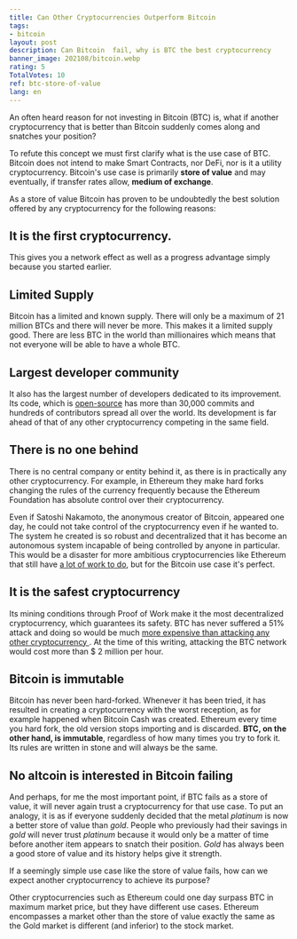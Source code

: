 ```yaml
---
title: Can Other Cryptocurrencies Outperform Bitcoin
tags:
- bitcoin
layout: post
description: Can Bitcoin  fail, why is BTC the best cryptocurrency
banner_image: 202108/bitcoin.webp
rating: 5
TotalVotes: 10
ref: btc-store-of-value
lang: en
---
```


An often heard reason for not investing in Bitcoin (BTC) is, what if another cryptocurrency that is better than Bitcoin suddenly comes along and snatches your position?

<!--more-->

To refute this concept we must first clarify what is the use case of BTC. Bitcoin does not intend to make Smart Contracts, nor DeFi, nor is it a utility cryptocurrency. Bitcoin's use case is primarily **store of value** and may eventually, if transfer rates allow, **medium of exchange**.

As a store of value Bitcoin has proven to be undoubtedly the best solution offered by any cryptocurrency for the following reasons:

## It is the first cryptocurrency.
This gives you a network effect as well as a progress advantage simply because you started earlier.

## Limited Supply
Bitcoin has a limited and known supply. There will only be a maximum of 21 million BTCs and there will never be more. This makes it a limited supply good. There are less BTC in the world than millionaires which means that not everyone will be able to have a whole BTC.

## Largest developer community
It also has the largest number of developers dedicated to its improvement. Its code, which is <a rel="nofollow" href="https://github.com/bitcoin/bitcoin">open-source</a> has more than 30,000 commits and hundreds of contributors spread all over the world. Its development is far ahead of that of any other cryptocurrency competing in the same field.

## There is no one behind
There is no central company or entity behind it, as there is in practically any other cryptocurrency. For example, in Ethereum they make hard forks changing the rules of the currency frequently because the Ethereum Foundation has absolute control over their cryptocurrency.

Even if Satoshi Nakamoto, the anonymous creator of Bitcoin, appeared one day, he could not take control of the cryptocurrency even if he wanted to. The system he created is so robust and decentralized that it has become an autonomous system incapable of being controlled by anyone in particular. This would be a disaster for more ambitious cryptocurrencies like Ethereum that still have [a lot of work to do](/what-is-new-in-ethereum-2/), but for the Bitcoin use case it's perfect.

## It is the safest cryptocurrency
Its mining conditions through Proof of Work make it the most decentralized cryptocurrency, which guarantees its safety. BTC has never suffered a 51% attack and doing so would be much <a rel="nofollow" href="https://www.crypto51.app/"> more expensive than attacking any other cryptocurrency </a>. At the time of this writing, attacking the BTC network would cost more than $ 2 million per hour.

## Bitcoin is immutable
Bitcoin has never been hard-forked. Whenever it has been tried, it has resulted in creating a cryptocurrency with the worst reception, as for example happened when Bitcoin Cash was created. Ethereum every time you hard fork, the old version stops importing and is discarded. **BTC, on the other hand, is immutable**, regardless of how many times you try to fork it. Its rules are written in stone and will always be the same.

## No altcoin is interested in Bitcoin failing
And perhaps, for me the most important point, if BTC fails as a store of value, it will never again trust a cryptocurrency for that use case. To put an analogy, it is as if everyone suddenly decided that the metal *platinum* is now a better store of value than *gold*. People who previously had their savings in *gold* will never trust *platinum* because it would only be a matter of time before another item appears to snatch their position. *Gold* has always been a good store of value and its history helps give it strength.

If a seemingly simple use case like the store of value fails, how can we expect another cryptocurrency to achieve its purpose? 

Other cryptocurrencies such as Ethereum could one day surpass BTC in maximum market price, but they have different use cases. Ethereum encompasses a market other than the store of value exactly the same as the Gold market is different (and inferior) to the stock market. 
